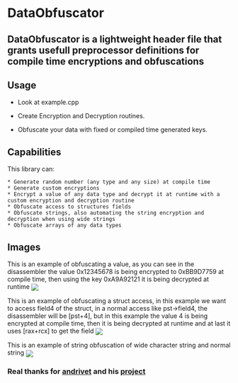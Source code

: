 # DataObfuscator

  ## DataObfuscator is a lightweight header file that grants usefull preprocessor definitions for compile time encryptions and obfuscations

  ## Usage

  * Look at example.cpp

  * Create Encryption and Decryption routines.
 
  * Obfuscate your data with fixed or compiled time generated keys.
 

  ## Capabilities

  This library can:

	* Generate random number (any type and any size) at compile time
	* Generate custom encryptions
	* Encrypt a value of any data type and decrypt it at runtime with a custom encryption and decryption routine
	* Obfuscate access to structures fields
	* Obfuscate strings, also automating the string encryption and decryption when using wide strings
	* Obfuscate arrays of any data types

 ## Images
 This is an example of obfuscating a value, as you can see in the disassembler the value 0x12345678 is being encrypted to 0xBB9D7759 at compile time, then using the key 0xA9A92121 it is being decrypted at runtime
 <img align="center" src="https://raw.githubusercontent.com/yoavshah/DataObfuscator/master/imgs/ValueObfuscator.png" />

 This is an example of obfuscating a struct access, in this example we want to access field4 of the struct, in a normal access like pst->field4, the disassembler will be [pst+4], but in this example the value 4 is being encrypted at compile time, then it is being decrypted at runtime and at last it uses [rax+rcx] to get the field
 <img align="center" src="https://raw.githubusercontent.com/yoavshah/DataObfuscator/master/imgs/StructObfuscator.png" />

 This is an example of string obfuscation of wide character string and normal string
 <img align="center" src="https://raw.githubusercontent.com/yoavshah/DataObfuscator/master/imgs/StringObfuscator.png" />


  ### Real thanks for [andrivet](https://github.com/andrivet) and his [project](https://github.com/andrivet/ADVobfuscator)